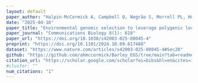 ```yaml
---
layout: default
paper_author: "Halpin-McCormick A, Campbell Q, Negrão S, Morrell PL, Hübner S, Neyhart JL, Kantar MB"
date: "2025-04-16"
paper_title: "Environmental genomic selection to leverage polygenic local adaptation in barley landraces"
paper_journal: "Communications Biology 8(1): 618"
paper_url: "https://doi.org/10.1038/s42003-025-08045-4"
preprint: "https://doi.org/10.1101/2024.10.09.617488"
dataset: "https://www.nature.com/articles/s42003-025-08045-4#Sec20"
github: "https://github.com/ahmccormick/Barley_EGS/tree/main?tab=readme-ov-file"
citation_url: "https://scholar.google.com/scholar?oi=bibs&hl=en&cites=14753083726385969245&as_sdt=5"
#cluster: ""
num_citations: "1"
---
```



